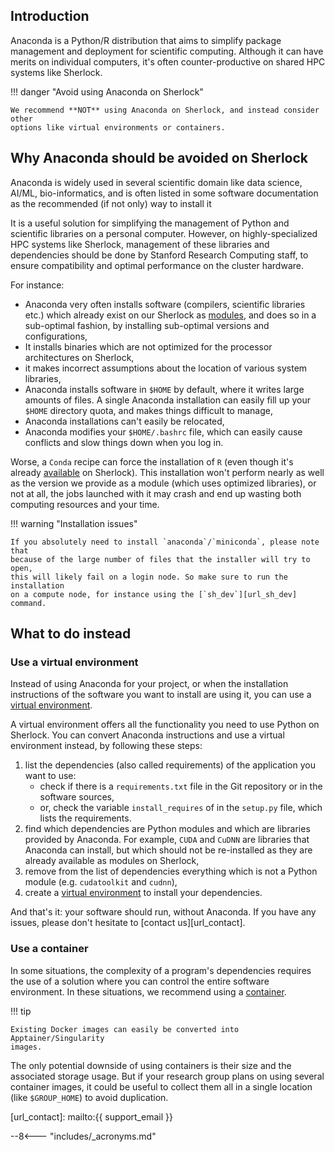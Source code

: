 ## Introduction

Anaconda is a Python/R distribution that aims to simplify package management
and deployment for scientific computing. Although it can have merits on
individual computers, it's often counter-productive on shared HPC systems like
Sherlock.

!!! danger "Avoid using Anaconda on Sherlock"

    We recommend **NOT** using Anaconda on Sherlock, and instead consider other
    options like virtual environments or containers.


## Why Anaconda should be avoided on Sherlock

Anaconda is widely used in several scientific domain like data science, AI/ML,
bio-informatics, and is often listed in some software documentation as the
recommended (if not only) way to install it

It is a useful solution for simplifying the management of Python and scientific
libraries on a personal computer. However, on highly-specialized HPC systems
like Sherlock, management of these libraries and dependencies should be done by
Stanford Research Computing staff, to ensure compatibility and optimal
performance on the cluster hardware.

For instance:

* Anaconda very often installs software (compilers, scientific libraries etc.)
  which already exist on our Sherlock as [modules][url_modules], and does so in
  a sub-optimal fashion, by installing sub-optimal versions and configurations,
* It installs binaries which are not optimized for the processor architectures
  on Sherlock,
* it makes incorrect assumptions about the location of various system
  libraries,
* Anaconda installs software in `$HOME` by default, where it writes large
  amounts of files. A single Anaconda installation can easily fill up your
  `$HOME` directory quota, and makes things difficult to manage,
* Anaconda installations can't easily be relocated,
* Anaconda modifies your `$HOME/.bashrc` file, which can easily cause conflicts
  and slow things down when you log in.

Worse, a `Conda` recipe can force the installation of `R` (even though it's
already [available][url_r] on Sherlock). This installation won't perform
nearly as well as the version we provide as a module (which uses optimized
libraries), or not at all, the jobs launched with it may crash and end up
wasting both computing resources and your time.

!!! warning "Installation issues"

    If you absolutely need to install `anaconda`/`miniconda`, please note that
    because of the large number of files that the installer will try to open,
    this will likely fail on a login node. So make sure to run the installation
    on a compute node, for instance using the [`sh_dev`][url_sh_dev] command.


## What to do instead

### Use a virtual environment

Instead of using Anaconda for your project, or when the installation
instructions of the software you want to install are using it, you can use a
[virtual environment][url_venv].

A virtual environment offers all the functionality you need to use Python on
Sherlock. You can convert Anaconda instructions and use a virtual environment
instead, by following these steps:

1. list the dependencies (also called requirements) of the application you want
   to use:
    * check if there is a `requirements.txt` file in the Git repository or in
     the software sources,
    * or, check the variable `install_requires` of in the `setup.py` file, which
     lists the requirements.
2. find which dependencies are Python modules and which are libraries provided
by Anaconda. For example, `CUDA` and `CuDNN` are libraries that Anaconda can
install, but which should not be re-installed as they are already available as
modules on Sherlock,
3. remove from the list of dependencies everything which is not a Python module
(e.g. `cudatoolkit` and `cudnn`),
4. create a [virtual environment][url_venv] to install your dependencies.

And that's it: your software should run, without Anaconda. If you have any
issues, please don't hesitate to [contact us][url_contact].


### Use a container

In some situations, the complexity of a program's dependencies requires
the use of a solution where you can control the entire software environment. In
these situations, we recommend using a [container][url_container].

!!! tip

    Existing Docker images can easily be converted into Apptainer/Singularity
    images.

The only potential downside of using containers is their size and the
associated storage usage. But if your research group plans on using several
container images, it could be useful to collect them all in a single location
(like `$GROUP_HOME`) to avoid duplication.




[comment]: #  (link URLs -----------------------------------------------------)

[url_modules]:        /docs/software/list.md
[url_r]:              R.md
[url_venv]:           python.md#virtual-environments
[url_container]:      /docs/software/containers/index.md
[url_sh_dev]:         /docs/user-guide/running-jobs.md#interactive-jobs

[url_contact]:        mailto:{{ support_email }}

[url_pypi]:           //pypi.org

--8<--- "includes/_acronyms.md"
